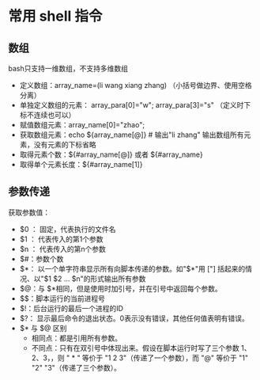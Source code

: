 常用 shell 指令
=================

## 数组

bash只支持一维数组，不支持多维数组

* 定义数组：array_name=(li wang xiang zhang) （小括号做边界、使用空格分离）
* 单独定义数组的元素： array_para[0]="w"; array_para[3]="s" （定义时下标不连续也可以）
* 赋值数组元素：array_name[0]="zhao";
* 获取数组元素：echo ${array_name[@]} # 输出"li zhang" 输出数组所有元素，没有元素的下标省略
* 取得元素个数：\${#array_name[@]} 或者 \${#array_name}
* 取得单个元素长度：\${#array_name[1]}

## 参数传递

获取参数值：
* $0 ： 固定，代表执行的文件名
* $1 ： 代表传入的第1个参数
* $n ： 代表传入的第n个参数
* \$#：参数个数
* \$\*： 以一个单字符串显示所有向脚本传递的参数。如"$*"用 ["] 括起来的情况、以"$1 $2 … $n"的形式输出所有参数
* \$@：与 $*相同，但是使用时加引号，并在引号中返回每个参数。
* \$\$：脚本运行的当前进程号
* \$!：后台运行的最后一个进程的ID
* \$?： 显示最后命令的退出状态。0表示没有错误，其他任何值表明有错误。
* \$* 与 \$@ 区别
    * 相同点：都是引用所有参数。
    * 不同点：只有在双引号中体现出来。假设在脚本运行时写了三个参数 1、2、3，，则 " * " 等价于 "1 2 3"（传递了一个参数），而 "@" 等价于 "1" "2" "3"（传递了三个参数）。

